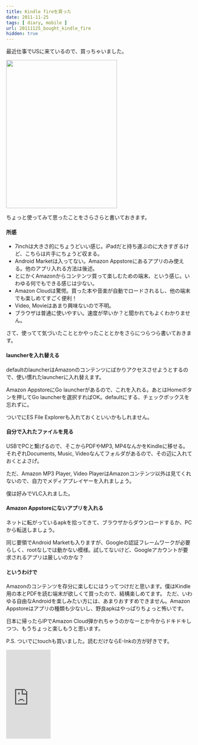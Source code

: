 ```yaml
---
title: Kindle fireを買った
date: 2011-11-25
tags: [ diary, mobile ]
url: 20111125_bought_kindle_fire
hidden: true
---
```

最近仕事でUSに来ているので、買っちゃいました。

<a href="https://picasaweb.google.com/lh/photo/yDJJ4oGEfBs8djYTE8YrGkQeD_9mu_2ObHGAqgmYHUc?feat=embedwebsite"><img src="https://lh6.googleusercontent.com/-IbPuGMSviBs/Ts6ryETjNGI/AAAAAAAABS0/NsdHoW0h-aE/s400/20111124_123951.jpg" height="400" width="300" /></a>

ちょっと使ってみて思ったことをさらさらと書いておきます。

<h4>所感</h4>
<ul>
<li>7inchは大きさ的にちょうどいい感じ。iPadだと持ち運ぶのに大きすぎるけど、こちらは片手にちょうど収まる。</li>
<li>Android Marketは入ってない。Amazon Appstoreにあるアプリのみ使える。他のアプリ入れる方法は後述。</li>
<li>とにかくAmazonからコンテンツ買って楽しむための端末、という感じ。いわゆる何でもできる感じは少ない。</li>
<li>Amazon Cloudは驚愕。買った本や音楽が自動でロードされるし、他の端末でも楽しめてすごく便利！</li>
<li>Video, Movieはあまり興味ないので不明。</li>
<li>ブラウザは普通に使いやすい。速度が早いか？と聞かれてもよくわかりません。</li>
</ul>

さて、使ってて気づいたこととかやったこととかをさらにつらつら書いておきます。

<h4>launcherを入れ替える</h4>
defaultのlauncherはAmazonのコンテンツにばかりアクセスさせようとするので、使い慣れたlauncherに入れ替えます。

Amazon AppstoreにGo launcherがあるので、これを入れる。あとはHomeボタンを押してGo launcherを選択すればOK。defaultにする、チェックボックスを忘れずに。

ついでにES File Explorerも入れておくといいかもしれません。

<h4>自分で入れたファイルを見る</h4>
USBでPCと繋げるので、そこからPDFやMP3, MP4なんかをKindleに移せる。それぞれDocuments, Music, Videoなんてフォルダがあるので、その辺に入れておくとよさげ。

ただ、Amazon MP3 Player, Video PlayerはAmazonコンテンツ以外は見てくれないので、自力でメディアプレイヤーを入れましょう。

僕は好みでVLC入れました。

<h4>Amazon Appstoreにないアプリを入れる</h4>
ネットに転がっているapkを拾ってきて、ブラウザからダウンロードするか、PCから転送しましょう。

同じ要領でAndroid Marketも入りますが、Googleの認証フレームワークが必要らしく、rootなしでは動かない模様。試してないけど、Googleアカウントが要求されるアプリは厳しいのかな？

<h4>というわけで</h4>
Amazonのコンテンツを存分に楽しむにはうってつけだと思います。僕はKindle用の本とPDFを読む端末が欲しくて買ったので、結構楽しめてます。
ただ、いわゆる自由なAndroidを楽しみたい方には、あまりおすすめできません。Amazon Appstoreはアプリの種類も少ないし、野良apkはやっぱりちょっと怖いです。

日本に帰ったらIPでAmazon Cloud弾かれちゃうのかなーとか今からドキドキしつつ、もうちょっと楽しもうと思います。

P.S.
ついでにtouchも買いました。読むだけならE-Inkの方が好きです。

<iframe src="http://rcm-jp.amazon.co.jp/e/cm?lt1=_blank&bc1=FFFFFF&IS2=1&bg1=FFFFFF&fc1=000000&lc1=0000FF&t=gomlog-22&o=9&p=8&l=as4&m=amazon&f=ifr&ref=ss_til&asins=B0064X5M4Q" style="width:120px;height:240px;" scrolling="no" marginwidth="0" marginheight="0" frameborder="0"></iframe>
